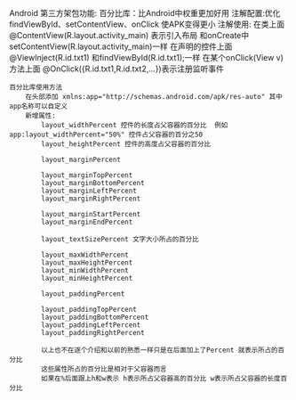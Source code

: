 Android 第三方架包功能:
    百分比库：比Android中权重更加好用
    注解配置:优化findViewById、setContentView、onClick  使APK变得更小
    注解使用:
        在类上面
            @ContentView(R.layout.activity_main) 表示引入布局
            和onCreate中setContentView(R.layout.activity_main)一样
        在声明的控件上面
            @ViewInject(R.id.txt1)
            和findViewById(R.id.txt1);一样
        在某个onClick(View v)方法上面
            @OnClick({R.id.txt1,R.id.txt2,...})表示注册监听事件



    百分比库使用方法
        在头部添加 xmlns:app="http://schemas.android.com/apk/res-auto" 其中app名称可以自定义
        新增属性:
            layout_widthPercent 控件的长度占父容器的百分比  例如 app:layout_widthPercent="50%" 控件占父容器的百分之50
            layout_heightPercent 控件的高度占父容器的百分比

            layout_marginPercent

            layout_marginTopPercent
            layout_marginBottomPercent
            layout_marginLeftPercent
            layout_marginRightPercent

            layout_marginStartPercent
            layout_marginEndPercent

            layout_textSizePercent 文字大小所占的百分比

            layout_maxWidthPercent
            layout_maxHeightPercent
            layout_minWidthPercent
            layout_minHeightPercent

            layout_paddingPercent

            layout_paddingTopPercent
            layout_paddingBottomPercent
            layout_paddingLeftPercent
            layout_paddingRightPercent

            以上也不在逐个介绍和以前的熟悉一样只是在后面加上了Percent 就表示所占的百分比
            这些属性所占的百分比是相对于父容器而言
            如果在%后面跟上h和w表示 h表示所占父容器高的百分比 w表示所占父容器的长度百分比
